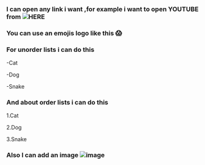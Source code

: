 

### I can open any link i want ,for example i want to open YOUTUBE from ![HERE](https://www.youtube.com/)

### You can use an emojis logo like this :scream:

### For unorder lists i can do this 
-Cat

-Dog

-Snake

### And about order lists i can do this
1.Cat

2.Dog

3.Snake

### Also I can add an image ![image](https://media.mnn.com/assets/images/2018/04/sunset_through_oak_tree.jpg.653x0_q80_crop-smart.jpg)
